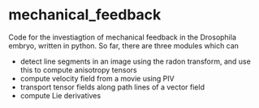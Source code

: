 # mechanical_feedback
Code for the investiagtion of mechanical feedback in the Drosophila embryo, written in python. So far, there are three modules which can 
- detect line segments in an image using the radon transform, and use this to compute anisotropy tensors 
- compute velocity field from a movie using PIV
- transport tensor fields along path lines of a vector field
- compute Lie derivatives
